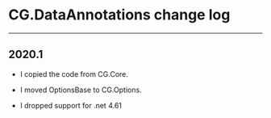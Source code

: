 # CG.DataAnnotations change log
---

## 2020.1

* I copied the code from CG.Core.

* I moved OptionsBase to CG.Options.

* I dropped support for .net 4.61



